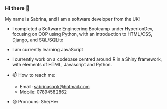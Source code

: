 ### Hi there 👋

My name is Sabrina, and I am a software developer from the UK!

- I completed a Software Engineering Bootcamp under HyperionDev, focusing on OOP using Python, with an introduction to HTML/CSS, Django, and SQL/SQLite
- I am currently learning JavaScript 
- I currently work on a codebase centred around R in a Shiny framework, with elements of HTML, Javascript and Python.

- 📫 How to reach me: 
  - Email: sabrinasook@hotmail.com
  - Mobile: 07894582862 
  
- 😄 Pronouns: She/Her



